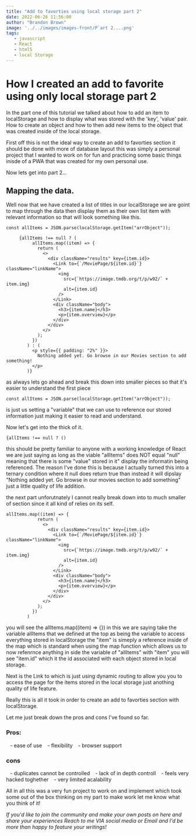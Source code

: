 ```yaml
---
title: "Add to favorties using local storage part 2"
date: 2022-06-26 11:56:00
author: "Brandon Brown"
image: '../../images/images-front/P`art 2....png'
tags:
   - javascript
   - React
   - html5
   - local Storage
---
```


# How I created an add to favorite using only local storage part 2

In the part one of this tutorial we talked about how to add an item to localStorage and how to display what was stored with the 'key', 'value' pair. How to create an object and how to then add new items to the object that was created inside of the local storage. 

First off this is not the ideal way to create an add to favorties section it should be done with more of database layout this was simply a personal project that I wanted to work on for fun and practicing some basic things inisde of a PWA that was created for my own personal use.

Now lets get into part 2...

## Mapping the data. 

Well now that we have created a list of titles in our localStorage we are goint to map through the data then display them as their own list item with relevant information so that will look something like this.

```
const allItems = JSON.parse(localStorage.getItem("arrObject"));

     {allItems !== null ? (
          allItems.map((item) => {
            return (
              <>
                <div className="results" key={item.id}>
                  <Link to={`/MoviePage/${item.id}`} className="linkName">
                    <img
                      src={`https://image.tmdb.org/t/p/w92/` + item.img}
                      alt={item.id}
                    />
                  </Link>
                  <div className="body">
                    <h3>{item.name}</h3>
                    <p>{item.overview}</p>
                  </div>
                </div>
              </>
            );
          })
        ) : (
          <p style={{ padding: "2%" }}>
            Nothing added yet. Go browse in our Movies section to add something!
          </p>
        )}
```

as always lets go ahead and break this down into smaller pieces so that it's easier to understand the first piece 

```
const allItems = JSON.parse(localStorage.getItem("arrObject"));
```
is just us setting a "variable" that we can use to reference our stored information just making it easier to read and understand. 

Now let's get into the thick of it. 

```
{allItems !== null ? ()
```

this should be pretty familiar to anyone with a working knowledge of React we are just saying as long as the viable "allItems" does NOT equal "null" meaning that there is some "value" stored in it" display the informatin being referenced. The reason I've done this is because I actually turned this into a ternary condition where it null does return true than instead it will dipslay "Nothing added yet. Go browse in our movies section to add something" just a little quality of life addition. 

the next part unforutnately I cannot really break down into to much smaller of section since it all kind of relies on its self.

```
allItems.map((item) => {
            return (
              <>
                <div className="results" key={item.id}>
                  <Link to={`/MoviePage/${item.id}`} className="linkName">
                    <img
                      src={`https://image.tmdb.org/t/p/w92/` + item.img}
                      alt={item.id}
                    />
                  </Link>
                  <div className="body">
                    <h3>{item.name}</h3>
                    <p>{item.overview}</p>
                  </div>
                </div>
              </>
            );
          })
        )
```

you will see the allItems.map((item) => {}) in this we are saying take the variable allItems that we defined at the top as being the variable to access everything stored in localStorage the "item" is simeply a reference inside of the map which is standard when using the map function which allows us to now refenrnce anything in side the variable of "allItems" with "item" you will see "item.id" which it the id associated with each object stored in local storage. 

Next is the Link to which is just using dynamic routing to allow you you to access the page for the items stored in the local storage just anothing quality of life feature. 

Really this is all it took in order to create an add to favorties section with localStorage.

Let me just break down the pros and cons I've found so far.


### Pros:


&ensp; - ease of use
&ensp; - flexibility 
&ensp; - browser support

### cons 

&ensp; - duplicates cannot be controlled
&ensp; - lack of in depth controll
&ensp; - feels very hacked toghether
&ensp; - very limited acalability

All in all this was a very fun project to work on and implement which took some out of the box thinking on my part to make work let me know what you think of it! 

*If you'd like to join the community and make your own posts on here and share your experiences Reach to me VIA social media or Email and I'd be more than happy to feature your writings!* 
